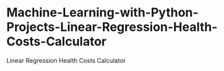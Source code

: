 # Machine-Learning-with-Python-Projects-Linear-Regression-Health-Costs-Calculator
Linear Regression Health Costs Calculator
